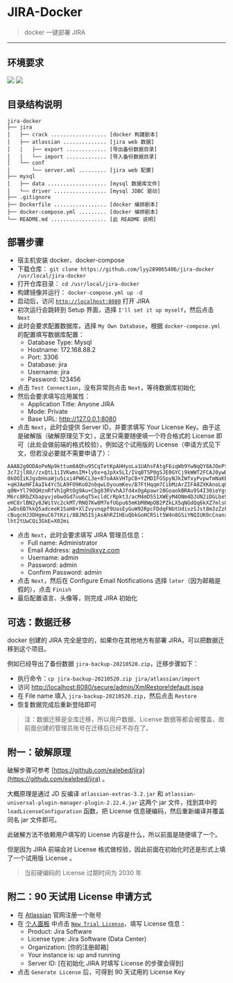 # JIRA-Docker

> docker 一键部署 JIRA

------


## 环境要求

![](https://img.shields.io/badge/Platform-Linux%20amd64-brightgreen.svg) ![](https://img.shields.io/badge/Platform-Windows%20x64-brightgreen.svg)


## 目录结构说明

```
jira-docker
├── jira
│   ├── crack .................. [docker 构建剧本]
│   ├── atlassian .............. [jira web 数据]
│   │   ├── export ............. [导出备份数据目录]
│   │   └── import ............. [导入备份数据目录]
│   └── conf
│       └── server.xml ......... [jira web 配置]
├── mysql
│   ├── data ................... [mysql 数据库文件]
│   └── driver ................. [mysql JDBC 驱动]
├── .gitignore
├── Dockerfile ................. [docker 编排剧本]
├── docker-compose.yml ......... [docker 编排剧本]
└── README.md .................. [此 README 说明]
```

## 部署步骤

- 宿主机安装 docker、docker-compose
- 下载仓库： `git clone https://github.com/lyy289065406/jira-docker /usr/local/jira-docker`
- 打开仓库目录： `cd /usr/local/jira-docker`
- 构建镜像并运行： `docker-compose.yml up -d`
- 启动后，访问 [`http://localhost:8080`](http://localhost:8080) 打开 JIRA
- 初次运行会跳转到 Setup 界面，选择 `I'll set it up myself`，然后点击 `Next`
- 此时会要求配置数据库，选择 `My Own Database`，根据 `docker-compose.yml` 的配置填写数据库配置：
  - Database Type:  Mysql
  - Hostname:       172.168.88.2
  - Port:           3306
  - Database:       jira
  - Username:       jira
  - Password:       123456
- 点击 `Test Connection`，没有异常则点击 `Next`，等待数据库初始化
- 然后会要求填写应用属性：
  - Application Title:  Anyone JIRA
  - Mode:               Private
  - Base URL:           http://127.0.0.1:8080
- 点击 `Next`，此时会提供 Server ID，并要求填写 Your License Key。由于这是破解版（破解原理见下文），这里只需要随便填一个符合格式的 License 即可（此处会做前端的格式校验），例如这个试用版的 License（申请方式见下文，但若没必要就不需要申请了）：

```
AAAB2g0ODAoPeNp9kttum0AQhu95CqTetKpAHHyoLa1UAhsFAtgF6iqWb9YwNqQY8AJOePtysuwGx
3c72jl88//zxQtL1iIVKwmsIM+lybx+qJpXx5LI/IVqBTSP0gSJE0GYCj9kWWT2FCAJ0ywDypuRD
0kOOIiKJgvbHnaWju5ixi4PW6CL3e+87oA4kVHTpCB+YZMDIFGSpyNJkIWfxyPvpwfmNaKEH5QsS
+qHJAeNFIAaIk4Yc5LA9FO9KoO2nbqwLOyoumKev/B7FtHqqm7CibMzArZIFA8ZXKAnoLqGHtauw
q0N+Yl79OQHznRfVh1gRtOg9Au+Cbg83RVvhAJfd4xOgApawr20GoaokBRAu9S4I30ieYgs9U19x
M6rc8RbZXbapyvjebwdGd7uu6qT5xcldCrRpkt3/acM4mD5S1XWEyM4ONm4DJUN2iDGLbe5T6Os9
eHC8rlBN2y8JWitVc2ckMT/RNQ7Kw8M7efUGpu65mKbM8WpOB2PZkLX5qNGdQq6kXZ7mlsQ2lTuS
JwDs6B7kkQ5adceeK1SaH8+XlZvyvnqpf9UasEyGuW92RpcFDdqFNbtUdivzSJst8m3zZzFJxKX7
cBugcHJ3DHgmuC67tKzi/8BJN5ISjAsAhRZIHEuQbkGoHCRSit5W4n8GSiYNQIUK0cCnanxR3KFT
lht2tUwCQi3GkE=X02mi
```

- 点击 `Next`，此时会要求填写 JIRA 管理员信息：
  - Full name:         Administrator
  - Email Address:     admin@xyz.com
  - Username:          admin
  - Password:          admin
  - Confirm Password:  admin
- 点击 `Next`，然后在 Configure Email Notifications 选择 `later`（因为邮箱是假的），点击 `Finish`
- 最后配置语言、头像等，则完成 JIRA 初始化


## 可选：数据迁移

docker 创建的 JIRA 完全是空的，如果你在其他地方有部署 JIRA，可以把数据迁移到这个项目。

例如已经导出了备份数据 `jira-backup-20210520.zip`，迁移步骤如下：

- 执行命令：`cp jira-backup-20210520.zip jira/atlassian/import`
- 访问 [http://localhost:8080/secure/admin/XmlRestore!default.jspa](http://localhost:8080/secure/admin/XmlRestore!default.jspa)
- 在 File name 填入 `jira-backup-20210520.zip`，然后点击 `Restore`
- 恢复数据完成后重新登陆即可

> 注：数据迁移是全库迁移，所以用户数据、License 数据等都会被覆盖，故前面创建的管理员账号在迁移后已经不存在了。


## 附一：破解原理

破解步骤可参考 [https://github.com/ealebed/jira](https://github.com/ealebed/jira) 。

大概原理是通过 JD 反编译 `atlassian-extras-3.2.jar` 和 `atlassian-universal-plugin-manager-plugin-2.22.4.jar` 这两个 jar 文件，找到其中的 `loadLicenseConfiguration` 函数，把 License 信息硬编码，然后重新编译并覆盖同名 jar 文件即可。

此破解方法不依赖用户填写的 License 内容是什么，所以前面是随便填了一个。

但是因为 JIRA 前端会对 License 格式做校验，因此前面在初始化时还是形式上填了一个试用版 License 。

> 当前硬编码的 License 过期时间为 2030 年


## 附二：90 天试用 License 申请方式

- 在 [Atlassian](https://www.atlassian.com/) 官网注册一个账号
- 在 [个人面板](https://my.atlassian.com/product) 中点击 [`New Trial License`](https://my.atlassian.com/license/evaluation)，填写 License 信息：
  - Product:           Jira Software
  - License type:      Jira Software (Data Center)
  - Organization:      [你的注册邮箱]
  - Your instance is:  up and running
  - Server ID:         [在初始化 JIRA 时填写 License 的步骤会得到]
- 点击 `Generate License` 后，可得到 90 天试用的 License Key
